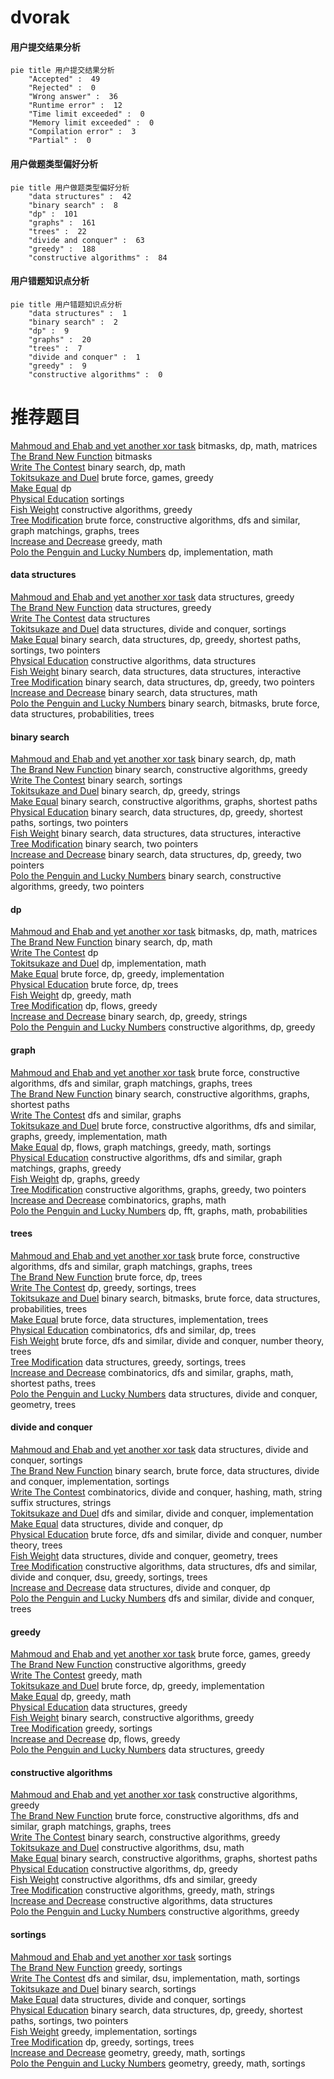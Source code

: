# dvorak
<!-- tabs:start -->
#### **用户提交结果分析**

```mermaid
pie title 用户提交结果分析
    "Accepted" :  49
    "Rejected" :  0
    "Wrong answer" :  36
    "Runtime error" :  12
    "Time limit exceeded" :  0
    "Memory limit exceeded" :  0
    "Compilation error" :  3
    "Partial" :  0
```
#### **用户做题类型偏好分析**

```mermaid
pie title 用户做题类型偏好分析
    "data structures" :  42
    "binary search" :  8
    "dp" :  101
    "graphs" :  161
    "trees" :  22
    "divide and conquer" :  63
    "greedy" :  188
    "constructive algorithms" :  84
```
#### **用户错题知识点分析**

```mermaid
pie title 用户错题知识点分析
    "data structures" :  1
    "binary search" :  2
    "dp" :  9
    "graphs" :  20
    "trees" :  7
    "divide and conquer" :  1
    "greedy" :  9
    "constructive algorithms" :  0
```
<!-- tabs:end -->
# 推荐题目
[Mahmoud and Ehab and yet another xor task](http://codeforces.com/problemset/problem/959/F)		bitmasks,
                        dp,
                        math,
                        matrices		  
[The Brand New Function](https://codeforces.com/contest/244/problem/C)		bitmasks		  
[Write The Contest](http://codeforces.com/problemset/problem/1056/F)		binary search,
                        dp,
                        math		  
[Tokitsukaze and Duel](https://codeforces.com/contest/1191/problem/E)		brute force,
                        games,
                        greedy		  
[Make Equal](http://codeforces.com/problemset/problem/1188/D)		dp		  
[Physical Education](http://codeforces.com/problemset/problem/53/D)		sortings		  
[Fish Weight](http://codeforces.com/problemset/problem/297/B)		constructive algorithms,
                        greedy		  
[Tree Modification](http://codeforces.com/problemset/problem/1375/G)		brute force,
                        constructive algorithms,
                        dfs and similar,
                        graph matchings,
                        graphs,
                        trees		  
[Increase and Decrease](http://codeforces.com/problemset/problem/246/B)		greedy,
                        math		  
[Polo the Penguin and Lucky Numbers](http://codeforces.com/problemset/problem/288/E)		dp,
                        implementation,
                        math		  
<!-- tabs:start -->
#### **data structures**
[Mahmoud and Ehab and yet another xor task](http://codeforces.com/problemset/problem/1141/F2)		data structures,
                        greedy		  
[The Brand New Function](http://codeforces.com/problemset/problem/1137/E)		data structures,
                        greedy		  
[Write The Contest](http://codeforces.com/problemset/problem/1234/D)		data structures		  
[Tokitsukaze and Duel](http://codeforces.com/problemset/problem/459/D)		data structures,
                        divide and conquer,
                        sortings		  
[Make Equal](https://codeforces.com/contest/1504/problem/E)		binary search,
                        data structures,
                        dp,
                        greedy,
                        shortest paths,
                        sortings,
                        two pointers		  
[Physical Education](http://codeforces.com/problemset/problem/513/D2)		constructive algorithms,
                        data structures		  
[Fish Weight](http://codeforces.com/problemset/problem/1466/I)		binary search,
                        data structures,
                        data structures,
                        interactive		  
[Tree Modification](http://codeforces.com/problemset/problem/1492/C)		binary search,
                        data structures,
                        dp,
                        greedy,
                        two pointers		  
[Increase and Decrease](http://codeforces.com/problemset/problem/1490/G)		binary search,
                        data structures,
                        math		  
[Polo the Penguin and Lucky Numbers](http://codeforces.com/problemset/problem/1479/D)		binary search,
                        bitmasks,
                        brute force,
                        data structures,
                        probabilities,
                        trees		  
#### **binary search**
[Mahmoud and Ehab and yet another xor task](http://codeforces.com/problemset/problem/1056/F)		binary search,
                        dp,
                        math		  
[The Brand New Function](http://codeforces.com/problemset/problem/335/A)		binary search,
                        constructive algorithms,
                        greedy		  
[Write The Contest](http://codeforces.com/problemset/problem/812/C)		binary search,
                        sortings		  
[Tokitsukaze and Duel](http://codeforces.com/problemset/problem/1315/B)		binary search,
                        dp,
                        greedy,
                        strings		  
[Make Equal](http://codeforces.com/problemset/problem/715/B)		binary search,
                        constructive algorithms,
                        graphs,
                        shortest paths		  
[Physical Education](https://codeforces.com/contest/1504/problem/E)		binary search,
                        data structures,
                        dp,
                        greedy,
                        shortest paths,
                        sortings,
                        two pointers		  
[Fish Weight](http://codeforces.com/problemset/problem/1466/I)		binary search,
                        data structures,
                        data structures,
                        interactive		  
[Tree Modification](http://codeforces.com/problemset/problem/958/F2)		binary search,
                        two pointers		  
[Increase and Decrease](http://codeforces.com/problemset/problem/1492/C)		binary search,
                        data structures,
                        dp,
                        greedy,
                        two pointers		  
[Polo the Penguin and Lucky Numbers](http://codeforces.com/problemset/problem/1463/D)		binary search,
                        constructive algorithms,
                        greedy,
                        two pointers		  
#### **dp**
[Mahmoud and Ehab and yet another xor task](http://codeforces.com/problemset/problem/959/F)		bitmasks,
                        dp,
                        math,
                        matrices		  
[The Brand New Function](http://codeforces.com/problemset/problem/1056/F)		binary search,
                        dp,
                        math		  
[Write The Contest](http://codeforces.com/problemset/problem/1188/D)		dp		  
[Tokitsukaze and Duel](http://codeforces.com/problemset/problem/288/E)		dp,
                        implementation,
                        math		  
[Make Equal](http://codeforces.com/problemset/problem/1323/A)		brute force,
                        dp,
                        greedy,
                        implementation		  
[Physical Education](https://codeforces.com/contest/816/problem/E)		brute force,
                        dp,
                        trees		  
[Fish Weight](http://codeforces.com/problemset/problem/534/B)		dp,
                        greedy,
                        math		  
[Tree Modification](http://codeforces.com/problemset/problem/724/E)		dp,
                        flows,
                        greedy		  
[Increase and Decrease](http://codeforces.com/problemset/problem/1315/B)		binary search,
                        dp,
                        greedy,
                        strings		  
[Polo the Penguin and Lucky Numbers](http://codeforces.com/problemset/problem/1442/A)		constructive algorithms,
                        dp,
                        greedy		  
#### **graph**
[Mahmoud and Ehab and yet another xor task](http://codeforces.com/problemset/problem/1375/G)		brute force,
                        constructive algorithms,
                        dfs and similar,
                        graph matchings,
                        graphs,
                        trees		  
[The Brand New Function](http://codeforces.com/problemset/problem/715/B)		binary search,
                        constructive algorithms,
                        graphs,
                        shortest paths		  
[Write The Contest](http://codeforces.com/problemset/problem/732/F)		dfs and similar,
                        graphs		  
[Tokitsukaze and Duel](http://codeforces.com/problemset/problem/1487/C)		brute force,
                        constructive algorithms,
                        dfs and similar,
                        graphs,
                        greedy,
                        implementation,
                        math		  
[Make Equal](http://codeforces.com/problemset/problem/1437/C)		dp,
                        flows,
                        graph matchings,
                        greedy,
                        math,
                        sortings		  
[Physical Education](http://codeforces.com/problemset/problem/1470/D)		constructive algorithms,
                        dfs and similar,
                        graph matchings,
                        graphs,
                        greedy		  
[Fish Weight](http://codeforces.com/problemset/problem/1476/C)		dp,
                        graphs,
                        greedy		  
[Tree Modification](http://codeforces.com/problemset/problem/1304/D)		constructive algorithms,
                        graphs,
                        greedy,
                        two pointers		  
[Increase and Decrease](http://codeforces.com/problemset/problem/1475/C)		combinatorics,
                        graphs,
                        math		  
[Polo the Penguin and Lucky Numbers](http://codeforces.com/problemset/problem/553/E)		dp,
                        fft,
                        graphs,
                        math,
                        probabilities		  
#### **trees**
[Mahmoud and Ehab and yet another xor task](http://codeforces.com/problemset/problem/1375/G)		brute force,
                        constructive algorithms,
                        dfs and similar,
                        graph matchings,
                        graphs,
                        trees		  
[The Brand New Function](https://codeforces.com/contest/816/problem/E)		brute force,
                        dp,
                        trees		  
[Write The Contest](http://codeforces.com/problemset/problem/1394/D)		dp,
                        greedy,
                        sortings,
                        trees		  
[Tokitsukaze and Duel](http://codeforces.com/problemset/problem/1479/D)		binary search,
                        bitmasks,
                        brute force,
                        data structures,
                        probabilities,
                        trees		  
[Make Equal](http://codeforces.com/problemset/problem/1511/C)		brute force,
                        data structures,
                        implementation,
                        trees		  
[Physical Education](http://codeforces.com/problemset/problem/1499/F)		combinatorics,
                        dfs and similar,
                        dp,
                        trees		  
[Fish Weight](http://codeforces.com/problemset/problem/1491/E)		brute force,
                        dfs and similar,
                        divide and conquer,
                        number theory,
                        trees		  
[Tree Modification](http://codeforces.com/problemset/problem/1466/D)		data structures,
                        greedy,
                        sortings,
                        trees		  
[Increase and Decrease](http://codeforces.com/problemset/problem/1495/D)		combinatorics,
                        dfs and similar,
                        graphs,
                        math,
                        shortest paths,
                        trees		  
[Polo the Penguin and Lucky Numbers](http://codeforces.com/problemset/problem/1303/G)		data structures,
                        divide and conquer,
                        geometry,
                        trees		  
#### **divide and conquer**
[Mahmoud and Ehab and yet another xor task](http://codeforces.com/problemset/problem/459/D)		data structures,
                        divide and conquer,
                        sortings		  
[The Brand New Function](http://codeforces.com/problemset/problem/1461/D)		binary search,
                        brute force,
                        data structures,
                        divide and conquer,
                        implementation,
                        sortings		  
[Write The Contest](http://codeforces.com/problemset/problem/1466/G)		combinatorics,
                        divide and conquer,
                        hashing,
                        math,
                        string suffix structures,
                        strings		  
[Tokitsukaze and Duel](http://codeforces.com/problemset/problem/1490/D)		dfs and similar,
                        divide and conquer,
                        implementation		  
[Make Equal](https://codeforces.com/contest/1483/problem/C)		data structures,
                        divide and conquer,
                        dp		  
[Physical Education](http://codeforces.com/problemset/problem/1491/E)		brute force,
                        dfs and similar,
                        divide and conquer,
                        number theory,
                        trees		  
[Fish Weight](http://codeforces.com/problemset/problem/1303/G)		data structures,
                        divide and conquer,
                        geometry,
                        trees		  
[Tree Modification](http://codeforces.com/problemset/problem/1494/D)		constructive algorithms,
                        data structures,
                        dfs and similar,
                        divide and conquer,
                        dsu,
                        greedy,
                        sortings,
                        trees		  
[Increase and Decrease](http://codeforces.com/problemset/problem/1482/E)		data structures,
                        divide and conquer,
                        dp		  
[Polo the Penguin and Lucky Numbers](http://codeforces.com/problemset/problem/566/C)		dfs and similar,
                        divide and conquer,
                        trees		  
#### **greedy**
[Mahmoud and Ehab and yet another xor task](https://codeforces.com/contest/1191/problem/E)		brute force,
                        games,
                        greedy		  
[The Brand New Function](http://codeforces.com/problemset/problem/297/B)		constructive algorithms,
                        greedy		  
[Write The Contest](http://codeforces.com/problemset/problem/246/B)		greedy,
                        math		  
[Tokitsukaze and Duel](http://codeforces.com/problemset/problem/1323/A)		brute force,
                        dp,
                        greedy,
                        implementation		  
[Make Equal](http://codeforces.com/problemset/problem/534/B)		dp,
                        greedy,
                        math		  
[Physical Education](http://codeforces.com/problemset/problem/1141/F2)		data structures,
                        greedy		  
[Fish Weight](http://codeforces.com/problemset/problem/335/A)		binary search,
                        constructive algorithms,
                        greedy		  
[Tree Modification](http://codeforces.com/problemset/problem/1360/B)		greedy,
                        sortings		  
[Increase and Decrease](http://codeforces.com/problemset/problem/724/E)		dp,
                        flows,
                        greedy		  
[Polo the Penguin and Lucky Numbers](http://codeforces.com/problemset/problem/1137/E)		data structures,
                        greedy		  
#### **constructive algorithms**
[Mahmoud and Ehab and yet another xor task](http://codeforces.com/problemset/problem/297/B)		constructive algorithms,
                        greedy		  
[The Brand New Function](http://codeforces.com/problemset/problem/1375/G)		brute force,
                        constructive algorithms,
                        dfs and similar,
                        graph matchings,
                        graphs,
                        trees		  
[Write The Contest](http://codeforces.com/problemset/problem/335/A)		binary search,
                        constructive algorithms,
                        greedy		  
[Tokitsukaze and Duel](http://codeforces.com/problemset/problem/765/D)		constructive algorithms,
                        dsu,
                        math		  
[Make Equal](http://codeforces.com/problemset/problem/715/B)		binary search,
                        constructive algorithms,
                        graphs,
                        shortest paths		  
[Physical Education](http://codeforces.com/problemset/problem/1442/A)		constructive algorithms,
                        dp,
                        greedy		  
[Fish Weight](http://codeforces.com/problemset/problem/804/C)		constructive algorithms,
                        dfs and similar,
                        greedy		  
[Tree Modification](http://codeforces.com/problemset/problem/525/B)		constructive algorithms,
                        greedy,
                        math,
                        strings		  
[Increase and Decrease](http://codeforces.com/problemset/problem/513/D2)		constructive algorithms,
                        data structures		  
[Polo the Penguin and Lucky Numbers](http://codeforces.com/problemset/problem/1493/A)		constructive algorithms,
                        greedy		  
#### **sortings**
[Mahmoud and Ehab and yet another xor task](http://codeforces.com/problemset/problem/53/D)		sortings		  
[The Brand New Function](http://codeforces.com/problemset/problem/1360/B)		greedy,
                        sortings		  
[Write The Contest](http://codeforces.com/problemset/problem/843/A)		dfs and similar,
                        dsu,
                        implementation,
                        math,
                        sortings		  
[Tokitsukaze and Duel](http://codeforces.com/problemset/problem/812/C)		binary search,
                        sortings		  
[Make Equal](http://codeforces.com/problemset/problem/459/D)		data structures,
                        divide and conquer,
                        sortings		  
[Physical Education](https://codeforces.com/contest/1504/problem/E)		binary search,
                        data structures,
                        dp,
                        greedy,
                        shortest paths,
                        sortings,
                        two pointers		  
[Fish Weight](http://codeforces.com/problemset/problem/1430/B)		greedy,
                        implementation,
                        sortings		  
[Tree Modification](http://codeforces.com/problemset/problem/1394/D)		dp,
                        greedy,
                        sortings,
                        trees		  
[Increase and Decrease](https://codeforces.com/contest/1496/problem/C)		geometry,
                        greedy,
                        math,
                        sortings		  
[Polo the Penguin and Lucky Numbers](http://codeforces.com/problemset/problem/1495/A)		geometry,
                        greedy,
                        math,
                        sortings		  
<!-- tabs:end -->
